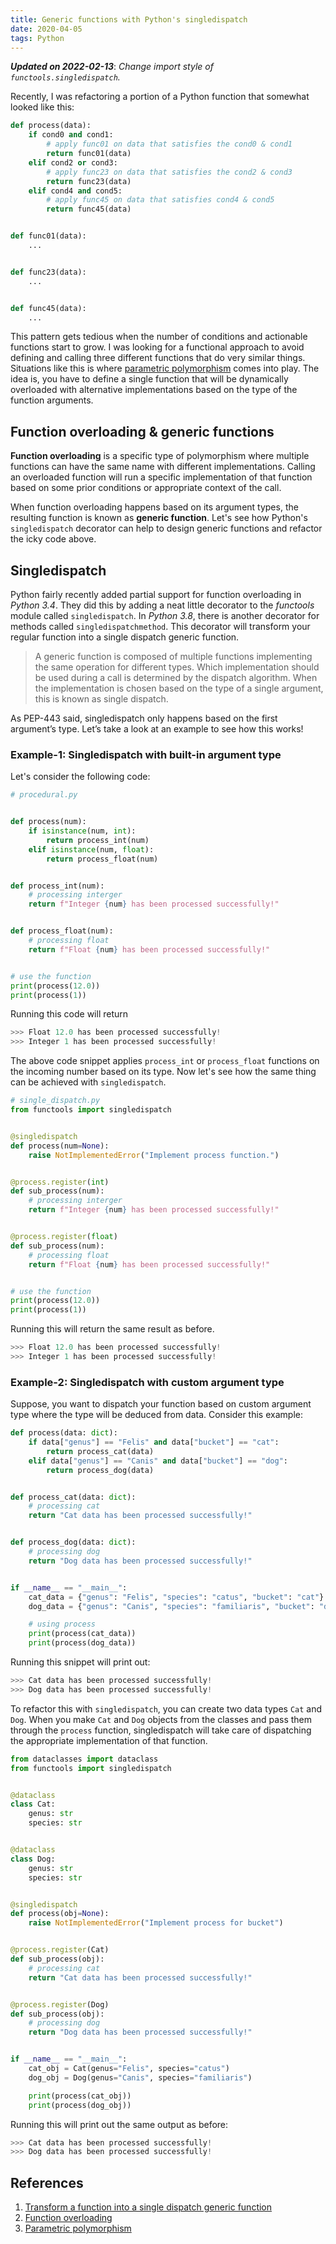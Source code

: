 ```yaml
---
title: Generic functions with Python's singledispatch
date: 2020-04-05
tags: Python
---
```


***Updated on 2022-02-13***: *Change import style of `functools.singledispatch`.*

Recently, I was refactoring a portion of a Python function that somewhat looked like
this:

```python
def process(data):
    if cond0 and cond1:
        # apply func01 on data that satisfies the cond0 & cond1
        return func01(data)
    elif cond2 or cond3:
        # apply func23 on data that satisfies the cond2 & cond3
        return func23(data)
    elif cond4 and cond5:
        # apply func45 on data that satisfies cond4 & cond5
        return func45(data)


def func01(data):
    ...


def func23(data):
    ...


def func45(data):
    ...
```

This pattern gets tedious when the number of conditions and actionable functions start
to grow. I was looking for a functional approach to avoid defining and calling three
different functions that do very similar things. Situations like this is where
[parametric polymorphism](https://en.wikipedia.org/wiki/Parametric_polymorphism) comes
into play. The idea is, you have to define a single function that will be dynamically
overloaded with alternative implementations based on the type of the function arguments.

## Function overloading & generic functions

**Function overloading** is a specific type of polymorphism where multiple functions can
have the same name with different implementations. Calling an overloaded function will
run a specific implementation of that function based on some prior conditions or
appropriate context of the call.

When function overloading happens based on its argument types, the resulting function is
known as **generic function**. Let's see how Python's `singledispatch` decorator can
help to design generic functions and refactor the icky code above.

## Singledispatch

Python fairly recently added partial support for function overloading in *Python 3.4*.
They did this by adding a neat little decorator to the *functools* module called
`singledispatch`.  In *Python 3.8*, there is another decorator for methods called
`singledispatchmethod`. This decorator will transform your regular function into a
single dispatch generic function.

> A generic function is composed of multiple functions implementing the same operation
> for different types. Which implementation should be used during a call is determined by
> the dispatch algorithm. When the implementation is chosen based on the type of a single
> argument, this is known as single dispatch.

As PEP-443 said, singledispatch only happens based on the first argument’s type. Let’s
take a look at an example to see how this works!

### Example-1: Singledispatch with built-in argument type

Let's consider the following code:

```python
# procedural.py


def process(num):
    if isinstance(num, int):
        return process_int(num)
    elif isinstance(num, float):
        return process_float(num)


def process_int(num):
    # processing interger
    return f"Integer {num} has been processed successfully!"


def process_float(num):
    # processing float
    return f"Float {num} has been processed successfully!"


# use the function
print(process(12.0))
print(process(1))
```

Running this code will return

```python
>>> Float 12.0 has been processed successfully!
>>> Integer 1 has been processed successfully!
```

The above code snippet applies `process_int` or `process_float` functions on the
incoming number based on its type. Now let's see how the same thing can be achieved with
`singledispatch`.

```python
# single_dispatch.py
from functools import singledispatch


@singledispatch
def process(num=None):
    raise NotImplementedError("Implement process function.")


@process.register(int)
def sub_process(num):
    # processing interger
    return f"Integer {num} has been processed successfully!"


@process.register(float)
def sub_process(num):
    # processing float
    return f"Float {num} has been processed successfully!"


# use the function
print(process(12.0))
print(process(1))
```

Running this will return the same result as before.

```python
>>> Float 12.0 has been processed successfully!
>>> Integer 1 has been processed successfully!
```

### Example-2: Singledispatch with custom argument type

Suppose, you want to dispatch your function based on custom argument type where the type
will be deduced from data. Consider this example:

```python
def process(data: dict):
    if data["genus"] == "Felis" and data["bucket"] == "cat":
        return process_cat(data)
    elif data["genus"] == "Canis" and data["bucket"] == "dog":
        return process_dog(data)


def process_cat(data: dict):
    # processing cat
    return "Cat data has been processed successfully!"


def process_dog(data: dict):
    # processing dog
    return "Dog data has been processed successfully!"


if __name__ == "__main__":
    cat_data = {"genus": "Felis", "species": "catus", "bucket": "cat"}
    dog_data = {"genus": "Canis", "species": "familiaris", "bucket": "dog"}

    # using process
    print(process(cat_data))
    print(process(dog_data))
```

Running this snippet will print out:

```python
>>> Cat data has been processed successfully!
>>> Dog data has been processed successfully!
```

To refactor this with `singledispatch`, you can create two data types `Cat` and `Dog`.
When you make `Cat` and `Dog` objects from the classes and pass them through the
`process` function, singledispatch will take care of dispatching the appropriate
implementation of that function.

```python
from dataclasses import dataclass
from functools import singledispatch


@dataclass
class Cat:
    genus: str
    species: str


@dataclass
class Dog:
    genus: str
    species: str


@singledispatch
def process(obj=None):
    raise NotImplementedError("Implement process for bucket")


@process.register(Cat)
def sub_process(obj):
    # processing cat
    return "Cat data has been processed successfully!"


@process.register(Dog)
def sub_process(obj):
    # processing dog
    return "Dog data has been processed successfully!"


if __name__ == "__main__":
    cat_obj = Cat(genus="Felis", species="catus")
    dog_obj = Dog(genus="Canis", species="familiaris")

    print(process(cat_obj))
    print(process(dog_obj))
```

Running this will print out the same output as before:

```python
>>> Cat data has been processed successfully!
>>> Dog data has been processed successfully!
```

## References

1. [Transform a function into a single dispatch generic function](https://docs.python.org/3/library/functools.html)
2. [Function overloading](https://en.wikipedia.org/wiki/Function_overloading)
3. [Parametric polymorphism](https://en.wikipedia.org/wiki/Parametric_polymorphism)
